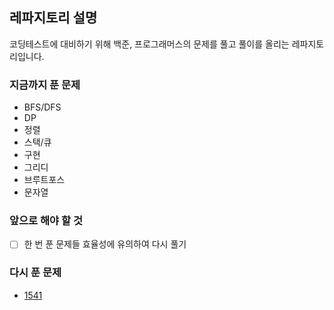 ## 레파지토리 설명
코딩테스트에 대비하기 위해 백준, 프로그래머스의 문제를 풀고 풀이를 올리는 레파지토리입니다.

### 지금까지 푼 문제
- BFS/DFS
- DP
- 정렬
- 스택/큐
- 구현
- 그리디
- 브루트포스
- 문자열

### 앞으로 해야 할 것
- [ ] 한 번 푼 문제들 효율성에 유의하여 다시 풀기

### 다시 푼 문제
- [1541](https://github.com/gaeunpark924/CT-practice/blob/main/3%EC%9B%942%EC%A3%BC%EC%B0%A8_%EA%B7%B8%EB%A6%AC%EB%94%94/%EC%9E%83%EC%96%B4%EB%B2%84%EB%A6%B0%20%EA%B4%84%ED%98%B8_%EC%95%8C%EB%B0%94%EC%83%9D%20%EA%B0%95%ED%98%B8.py)
